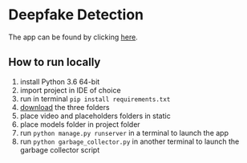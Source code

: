 # Deepfake Detection

The app can be found by clicking [here](http://loki.disi.unitn.it/deepfake_detection/).

## How to run locally

1. install Python 3.6 64-bit
2. import project in IDE of choice
3. run in terminal `pip install requirements.txt`
4. [download](https://drive.google.com/drive/folders/1d9hic2VY_U5g-acVRJKTWgeIX4B6nX9B?usp=sharing) the three folders
5. place video and placeholders folders in static 
6. place models folder in project folder
7. run `python manage.py runserver` in a terminal to launch the app
8. run `python garbage_collector.py` in another terminal to launch the garbage collector script
